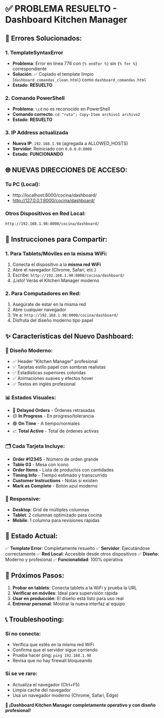 # ✅ PROBLEMA RESUELTO - Dashboard Kitchen Manager

## 🔧 **Errores Solucionados:**

### **1. TemplateSyntaxError**
- **Problema**: Error en línea 776 con `{% endfor %}` sin `{% for %}` correspondiente
- **Solución**: ✅ Copiado el template limpio (`dashboard_comandas_clean.html`) como `dashboard_comandas.html`
- **Estado**: **RESUELTO**

### **2. Comando PowerShell**
- **Problema**: `\cd` no es reconocido en PowerShell
- **Comando correcto**: `cd "ruta"; Copy-Item archivo1 archivo2`
- **Estado**: **RESUELTO**

### **3. IP Address actualizada**
- **Nueva IP**: `192.168.1.98` (agregada a ALLOWED_HOSTS)
- **Servidor**: Reiniciado con `0.0.0.0:8000`
- **Estado**: **FUNCIONANDO**

## 🌐 **NUEVAS DIRECCIONES DE ACCESO:**

### **Tu PC (Local):**
- http://localhost:8000/cocina/dashboard/
- http://127.0.0.1:8000/cocina/dashboard/

### **Otros Dispositivos en Red Local:**
```
http://192.168.1.98:8000/cocina/dashboard/
```

## 📱 **Instrucciones para Compartir:**

### **1. Para Tablets/Móviles en la misma WiFi:**
1. Conecta el dispositivo a la **misma red WiFi**
2. Abre el navegador (Chrome, Safari, etc.)
3. Escribe: `http://192.168.1.98:8000/cocina/dashboard/`
4. ¡Listo! Verás el Kitchen Manager moderno

### **2. Para Computadores en Red:**
1. Asegúrate de estar en la misma red
2. Abre cualquier navegador
3. Ve a: `http://192.168.1.98:8000/cocina/dashboard/`
4. Disfruta del diseño moderno tipo papel

## ✨ **Características del Nuevo Dashboard:**

### **🎨 Diseño Moderno:**
- ✅ Header "Kitchen Manager" profesional
- ✅ Tarjetas estilo papel con sombras realistas
- ✅ Estadísticas superiores coloridas
- ✅ Animaciones suaves y efectos hover
- ✅ Textos en inglés profesional

### **📊 Estados Visuales:**
- 🔴 **Delayed Orders** - Órdenes retrasadas
- 🟡 **In Progress** - En progreso/tolerancia  
- 🟢 **On Time** - A tiempo/normales
- 📈 **Total Active** - Total de órdenes activas

### **🗂️ Cada Tarjeta Incluye:**
- **Order #12345** - Número de orden grande
- **Table 03** - Mesa con icono
- **Order Items** - Lista de productos con cantidades
- **Timing Info** - Tiempo estimado y transcurrido
- **Customer Instructions** - Notas si existen
- **Mark as Complete** - Botón azul moderno

### **📱 Responsive:**
- **Desktop**: Grid de múltiples columnas
- **Tablet**: 2 columnas optimizado para cocina
- **Mobile**: 1 columna para revisiones rápidas

## 🚀 **Estado Actual:**

✅ **Template Error**: Completamente resuelto
✅ **Servidor**: Ejecutándose correctamente
✅ **Red Local**: Accesible desde otros dispositivos
✅ **Diseño**: Moderno y profesional
✅ **Funcionalidad**: 100% operativa

## 🎯 **Próximos Pasos:**

1. **Probar en tablets**: Conecta tablets a la WiFi y prueba la URL
2. **Verificar en móviles**: Ideal para supervisión rápida
3. **Usar en producción**: El diseño está listo para uso real
4. **Entrenar personal**: Mostrar la nueva interfaz al equipo

## 📞 **Troubleshooting:**

### **Si no conecta:**
- Verifica que estés en la misma red WiFi
- Confirma que el servidor sigue corriendo
- Prueba hacer ping: `ping 192.168.1.98`
- Revisa que no hay firewall bloqueando

### **Si se ve raro:**
- Actualiza el navegador (Ctrl+F5)
- Limpia cache del navegador
- Usa un navegador moderno (Chrome, Safari, Edge)

**🎉 ¡Dashboard Kitchen Manager completamente operativo y con diseño profesional!**
